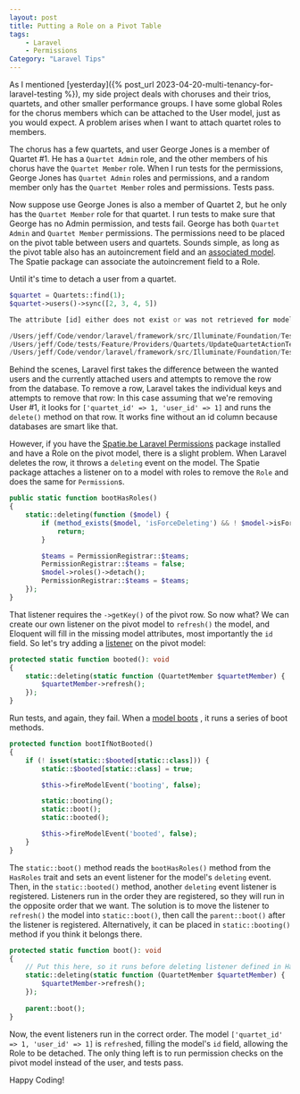 ```yaml
---
layout: post
title: Putting a Role on a Pivot Table
tags:
    - Laravel
    - Permissions
Category: "Laravel Tips"
---
```


As I mentioned [yesterday]({% post_url
2023-04-20-multi-tenancy-for-laravel-testing %}), my side project deals with
choruses and their trios, quartets, and other smaller performance groups. I
have some global Roles for the chorus members which can be attached to the
User model, just as you would expect. A problem arises when I want to attach
quartet roles to members.

The chorus has a few quartets, and user George Jones is a member of Quartet
#1. He has a `Quartet Admin` role, and the other members of his chorus have
the `Quartet Member` role. When I run tests for the permissions, George
Jones has `Quartet Admin` roles and permissions, and a random member only
has the `Quartet Member` roles and permissions. Tests pass.

Now suppose use George Jones is also a member of Quartet 2, but he only has
the `Quartet Member` role for that quartet. I run tests to make sure that
George has no Admin permission, and tests fail. George has both `Quartet
Admin` and `Quartet Member` permissions. The permissions need to be placed
on the pivot table between users and quartets. Sounds simple, as long as the
pivot table also has an autoincrement field and an
[associated model](https://laravel.com/docs/10.x/eloquent-relationships#defining-custom-intermediate-table-models).
The Spatie package can associate the autoincrement field to a Role.

Until it's time to detach a user from a quartet.

```php
$quartet = Quartets::find(1);
$quartet->users()->sync([2, 3, 4, 5])

The attribute [id] either does not exist or was not retrieved for model [App\Models\QuartetMember].

/Users/jeff/Code/vendor/laravel/framework/src/Illuminate/Foundation/Testing/Concerns/InteractsWithDatabase.php:50
/Users/jeff/Code/tests/Feature/Providers/Quartets/UpdateQuartetActionTest.php:245
/Users/jeff/Code/vendor/laravel/framework/src/Illuminate/Foundation/Testing/TestCase.php:173
```

Behind the scenes, Laravel first takes the difference between the wanted users
and the currently attached users and attempts to remove the row from the
database. To remove a row, Laravel takes the individual keys and attempts to
remove that row: In this case assuming that we're removing User #1, it looks
for `['quartet_id' => 1, 'user_id' => 1]` and runs the `delete()` method on that
row. It works fine without an id column because databases are smart like that.

However, if you have the
[Spatie.be Laravel Permissions](https://spatie.be/docs/laravel-permission/v5/introduction)
package installed and have a Role on the pivot model, there is a slight problem.
When Laravel deletes the row, it throws a `deleting` event on the model. The
Spatie package attaches a listener on to a model with roles to remove the
`Role` and does the same for `Permission`s.

```php
public static function bootHasRoles()
{
    static::deleting(function ($model) {
        if (method_exists($model, 'isForceDeleting') && ! $model->isForceDeleting()) {
            return;
        }

        $teams = PermissionRegistrar::$teams;
        PermissionRegistrar::$teams = false;
        $model->roles()->detach();
        PermissionRegistrar::$teams = $teams;
    });
}
```

That listener requires the `->getKey()` of the pivot row. So now what? We can
create our own listener on the pivot model to `refresh()` the model, and
Eloquent will fill in the missing model attributes, most importantly the `id`
field. So let's try adding
a [listener](https://laravel.com/docs/10.x/eloquent#events-using-closures)
on the pivot model:

```php
protected static function booted(): void
{
    static::deleting(static function (QuartetMember $quartetMember) {
        $quartetMember->refresh();
    });
}
```

Run tests, and again, they fail. When a
[model boots](https://github.com/laravel/framework/blob/10.x/src/Illuminate/Database/Eloquent/Model.php#L249)
, it runs a series of boot methods.

```php
protected function bootIfNotBooted()
{
    if (! isset(static::$booted[static::class])) {
        static::$booted[static::class] = true;

        $this->fireModelEvent('booting', false);

        static::booting();
        static::boot();
        static::booted();

        $this->fireModelEvent('booted', false);
    }
}
```

The `static::boot()` method reads the `bootHasRoles()` method from
the `HasRoles` trait and sets an event listener for the model's `deleting`
event. Then, in the `static::booted()` method, another `deleting` event listener
is registered. Listeners run in the order they are registered, so they will run
in the opposite order that we want. The solution is to move the listener
to `refresh()` the model into `static::boot()`, then call the `parent::boot()`
after the listener is registered. Alternatively, it can be placed
in `static::booting()` method if you think it belongs there.

```php
protected static function boot(): void
{
    // Put this here, so it runs before deleting listener defined in HasRoles.
    static::deleting(static function (QuartetMember $quartetMember) {
        $quartetMember->refresh();
    });
    
    parent::boot();
}
```

Now, the event listeners run in the correct order. The
model `['quartet_id' => 1, 'user_id' => 1]` is `refresh`ed, filling the
model's `id` field, allowing the Role to be detached. The only thing left is to
run permission checks on the pivot model instead of the user, and tests pass.

Happy Coding!
